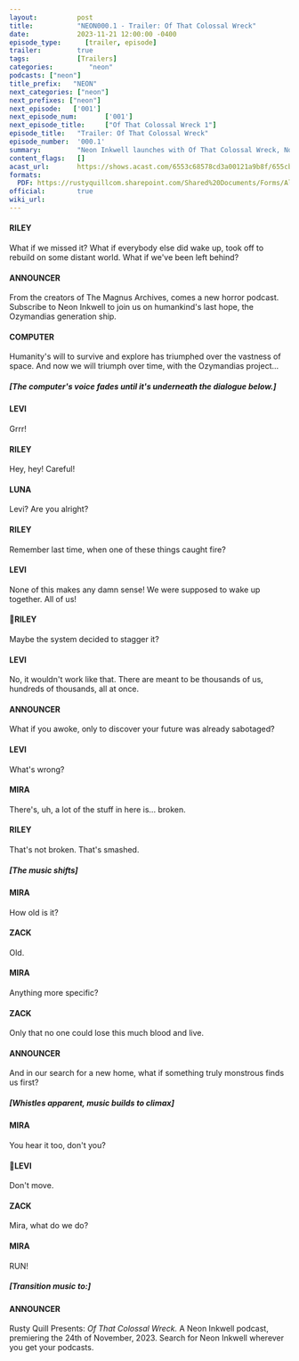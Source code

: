 ```yaml
---
layout:          post
title:           "NEON000.1 - Trailer: Of That Colossal Wreck"
date:            2023-11-21 12:00:00 -0400
episode_type:      [trailer, episode]
trailer:         true
tags:            [Trailers]
categories:			"neon"
podcasts: ["neon"]
title_prefix:	"NEON"
next_categories: ["neon"]
next_prefixes: ["neon"]
next_episode:   ['001']
next_episode_num:		['001']
next_episode_title:		["Of That Colossal Wreck 1"]
episode_title:   "Trailer: Of That Colossal Wreck"
episode_number:  '000.1'
summary:         "Neon Inkwell launches with Of That Colossal Wreck, November 24th wherever you get your podcasts, with new episodes every Friday."
content_flags:   []
acast_url:       https://shows.acast.com/6553c68578cd3a00121a9b8f/655cb77577a9b500128824cc
formats: 
  PDF: https://rustyquillcom.sharepoint.com/Shared%20Documents/Forms/AllItems.aspx?ga=1&id=%2FShared%20Documents%2FRusty%20Quill%20Public%20Access%2FTranscripts%2FNeon%20Inkwell%2FOf%20That%20Colossal%20Wreck%2FOTCW%2DTrailer%2Epdf&viewid=585e2cf0%2Dc969%2D4847%2Dad54%2D2302c335d0a1&parent=%2FShared%20Documents%2FRusty%20Quill%20Public%20Access%2FTranscripts%2FNeon%20Inkwell%2FOf%20That%20Colossal%20Wreck
official:        true
wiki_url:        
---
```


#### RILEY

What if we missed it? What if everybody else did wake up, took off to rebuild on some distant world. What if we've been left behind? 

#### ANNOUNCER

From the creators of The Magnus Archives, comes a new horror podcast. Subscribe to Neon Inkwell to join us on humankind's last hope, the Ozymandias generation ship.

#### COMPUTER

Humanity's will to survive and explore has triumphed over the vastness of space. And now we will triumph over time, with the Ozymandias project...

##### [The computer's voice fades until it's underneath the dialogue below.]

#### LEVI

Grrr! 

#### RILEY

Hey, hey! Careful! 

#### LUNA

Levi? Are you alright? 

#### RILEY

Remember last time, when one of these things caught fire? 

#### LEVI

None of this makes any damn sense! We were supposed to wake up together. All of us! 

#### RILEY

Maybe the system decided to stagger it? 

#### LEVI

No, it wouldn't work like that. There are meant to be thousands of us, hundreds of thousands, all at once. 

#### ANNOUNCER

What if you awoke, only to discover your future was already sabotaged?

#### LEVI

What's wrong? 

#### MIRA

There's, uh, a lot of the stuff in here is... broken. 

#### RILEY

That's not broken. That's smashed. 

##### [The music shifts]

#### MIRA

How old is it? 

#### ZACK

Old. 

#### MIRA

Anything more specific? 

#### ZACK

Only that no one could lose this much blood and live. 

#### ANNOUNCER

And in our search for a new home, what if something truly monstrous finds us first?

##### [Whistles apparent, music builds to climax]

#### MIRA

You hear it too, don't you? 

#### LEVI

Don't move. 

#### ZACK

Mira, what do we do? 

#### MIRA

RUN!

##### [Transition music to:]

#### ANNOUNCER

Rusty Quill Presents: *Of That Colossal Wreck.* A Neon Inkwell podcast, premiering the 24th of November, 2023. Search for Neon Inkwell wherever you get your podcasts. 